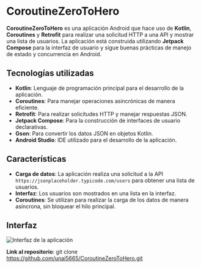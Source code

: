 # CoroutineZeroToHero

**CoroutineZeroToHero** es una aplicación Android que hace uso de **Kotlin**, **Coroutines** y **Retrofit** para realizar una solicitud HTTP a una API y mostrar una lista de usuarios. La aplicación está construida utilizando **Jetpack Compose** para la interfaz de usuario y sigue buenas prácticas de manejo de estado y concurrencia en Android.

## Tecnologías utilizadas

- **Kotlin**: Lenguaje de programación principal para el desarrollo de la aplicación.
- **Coroutines**: Para manejar operaciones asincrónicas de manera eficiente.
- **Retrofit**: Para realizar solicitudes HTTP y manejar respuestas JSON.
- **Jetpack Compose**: Para la construcción de interfaces de usuario declarativas.
- **Gson**: Para convertir los datos JSON en objetos Kotlin.
- **Android Studio**: IDE utilizado para el desarrollo de la aplicación.

## Características

- **Carga de datos**: La aplicación realiza una solicitud a la API `https://jsonplaceholder.typicode.com/users` para obtener una lista de usuarios.
- **Interfaz**: Los usuarios son mostrados en una lista en la interfaz.
- **Coroutines**: Se utilizan para realizar la carga de los datos de manera asíncrona, sin bloquear el hilo principal.

## Interfaz
![Interfaz de la aplicación]([images/screenshot.png](https://github.com/unai5665/CoroutinesZeroToHero/blob/master/listausuarios.png))




 **Link al repositorio**:
   git clone https://github.com/unai5665/CoroutineZeroToHero.git
